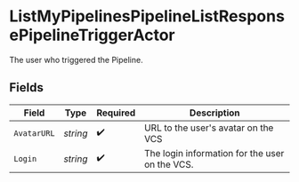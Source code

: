 # ListMyPipelinesPipelineListResponsePipelineTriggerActor

The user who triggered the Pipeline.


## Fields

| Field                                          | Type                                           | Required                                       | Description                                    |
| ---------------------------------------------- | ---------------------------------------------- | ---------------------------------------------- | ---------------------------------------------- |
| `AvatarURL`                                    | *string*                                       | :heavy_check_mark:                             | URL to the user's avatar on the VCS            |
| `Login`                                        | *string*                                       | :heavy_check_mark:                             | The login information for the user on the VCS. |